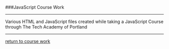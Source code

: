 ###JavaScript Course Work
***
Various HTML and JavaScript files created while taking a JavaScript Course through The Tech Academy of Portland
***
[return to course work](https://github.com/joshlaplante/TTA-Course-Work)
